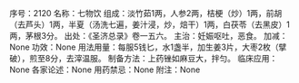 序号：2120
名称：七物饮
组成：淡竹茹1两，人参2两，桔梗（炒）1两，前胡（去芦头）1两，半夏（汤洗七遍，姜汁浸，炒，焙干）1两，白茯苓（去黑皮）1两，茅根3分。
出处：《圣济总录》卷一五六。
主治：妊娠呕吐，恶食。
加减：None
功效：None
用法用量：每服5钱匕，水1盏半，加生姜3片，大枣2枚（擘破），煎至8分，去滓温服。
制备方法：上药锉如麻豆大，拌匀。
临床应用：None
各家论述：None
用药禁忌：None
附注：None
